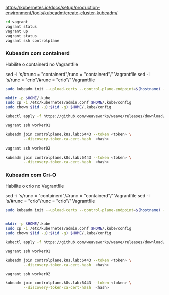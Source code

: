https://kubernetes.io/docs/setup/production-environment/tools/kubeadm/create-cluster-kubeadm/


```bash
cd vagrant
vagrant status
vagrant up 
vagrant status
vagrant ssh controlplane

```

### Kubeadm com containerd
Habilite o containerd no Vagrantfile

sed -i 's/#runc = "containerd"/runc = "containerd"/' Vagrantfile
sed -i 's/runc = "crio"/#runc = "crio"/' Vagrantfile

```bash
sudo kubeadm init --upload-certs --control-plane-endpoint=$(hostname) --apiserver-advertise-address $(hostname -i)  --cri-socket unix:///var/run/containerd/containerd.sock --pod-network-cidr 192.168.99.0/24

mkdir -p $HOME/.kube
sudo cp -i /etc/kubernetes/admin.conf $HOME/.kube/config
sudo chown $(id -u):$(id -g) $HOME/.kube/config

kubectl apply -f https://github.com/weaveworks/weave/releases/download/v2.8.1/weave-daemonset-k8s.yaml

vagrant ssh worker01

kubeadm join controlplane.k8s.lab:6443 --token <token> \
        --discovery-token-ca-cert-hash  <hash>

vagrant ssh worker02

kubeadm join controlplane.k8s.lab:6443 --token <token> \
        --discovery-token-ca-cert-hash  <hash>


```
### Kubeadm com Cri-O

Habilite o crio no Vagrantfile

sed -i 's/runc = "containerd"/#runc = "containerd"/' Vagrantfile
sed -i 's/#runc = "crio"/runc = "crio"/' Vagrantfile

```bash
sudo kubeadm init --upload-certs --control-plane-endpoint=$(hostname) --apiserver-advertise-address $(hostname -i)  --cri-socket unix:///var/run/crio/crio.sock  --pod-network-cidr 192.168.99.0/24	


mkdir -p $HOME/.kube
sudo cp -i /etc/kubernetes/admin.conf $HOME/.kube/config
sudo chown $(id -u):$(id -g) $HOME/.kube/config

kubectl apply -f https://github.com/weaveworks/weave/releases/download/v2.8.1/weave-daemonset-k8s.yaml

vagrant ssh worker01

kubeadm join controlplane.k8s.lab:6443 --token <token> \
        --discovery-token-ca-cert-hash  <hash>

vagrant ssh worker02

kubeadm join controlplane.k8s.lab:6443 --token <token> \
        --discovery-token-ca-cert-hash  <hash>


```


